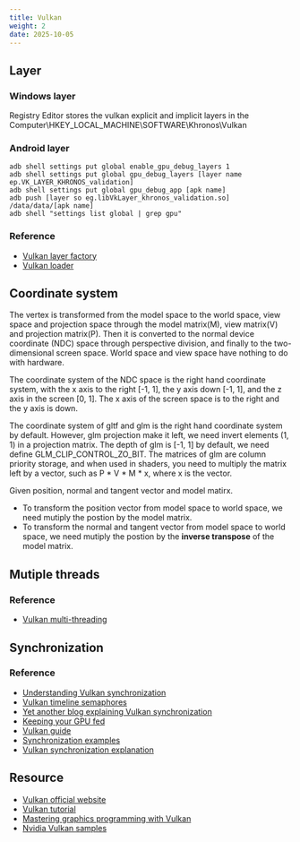 ```yaml
---
title: Vulkan
weight: 2
date: 2025-10-05
---
```


## Layer

### Windows layer
Registry Editor stores the vulkan explicit and implicit layers in the Computer\HKEY_LOCAL_MACHINE\SOFTWARE\Khronos\Vulkan

### Android layer
```shell
adb shell settings put global enable_gpu_debug_layers 1
adb shell settings put global gpu_debug_layers [layer name ep.VK_LAYER_KHRONOS_validation]
adb shell settings put global gpu_debug_app [apk name]
adb push [layer so eg.libVkLayer_khronos_validation.so] /data/data/[apk name]
adb shell "settings list global | grep gpu"
```

### Reference
- [Vulkan layer factory](https://github.com/LunarG/Vulkan-Layer-Factory)
- [Vulkan loader](https://github.com/KhronosGroup/Vulkan-Loader)

## Coordinate system
The vertex is transformed from the model space to the world space, view space and projection space through the model matrix(M), view matrix(V) and projection matrix(P). Then it is converted to the normal device coordinate (NDC) space through perspective division, and finally to the two-dimensional screen space. World space and view space have nothing to do with hardware.

The coordinate system of the NDC space is the right hand coordinate system, with the x axis to the right [-1, 1], the y axis down [-1, 1], and the z axis in the screen [0, 1]. The x axis of the screen space is to the right and the y axis is down.

The coordinate system of gltf and glm is the right hand coordinate system by default. However, glm projection make it left, we need invert elements (1, 1) in a projection matrix. The depth of glm is [-1, 1] by default, we need define GLM_CLIP_CONTROL_ZO_BIT. The matrices of glm are column priority storage, and when used in shaders, you need to multiply the matrix left by a vector, such as P * V * M * x, where x is the vector.

Given position, normal and tangent vector and model matirx.
- To transform the position vector from model space to world space, we need mutiply the postion by the model matrix.
- To transform the normal and tangent vector from model space to world space, we need mutiply the postion by the **inverse transpose** of the model matrix.

## Mutiple threads
### Reference
- [Vulkan multi-threading](https://developer.nvidia.com/sites/default/files/akamai/gameworks/blog/munich/mschott_vulkan_multi_threading.pdf)

## Synchronization
### Reference
- [Understanding Vulkan synchronization](https://www.khronos.org/blog/understanding-vulkan-synchronization)
- [Vulkan timeline semaphores](https://www.khronos.org/blog/vulkan-timeline-semaphores)
- [Yet another blog explaining Vulkan synchronization](https://themaister.net/blog/2019/08/14/yet-another-blog-explaining-vulkan-synchronization/)
- [Keeping your GPU fed](https://www.youtube.com/watch?v=iZ3J25qsacA)
- [Vulkan guide](https://github.com/KhronosGroup/Vulkan-Guide/blob/main/chapters/synchronization.adoc)
- [Synchronization examples](https://github.com/KhronosGroup/Vulkan-Docs/wiki/Synchronization-Examples)
- [Vulkan synchronization explanation](https://zhuanlan.zhihu.com/p/350483554)

## Resource
- [Vulkan official website](https://www.vulkan.org)
- [Vulkan tutorial](https://vulkan-tutorial.com)
- [Mastering graphics programming with Vulkan](https://www.amazon.com/Mastering-Graphics-Programming-Vulkan-state/dp/1803244798)
- [Nvidia Vulkan samples](https://github.com/nvpro-samples/build_all)
